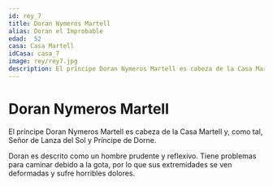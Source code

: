 ```yaml
---
id: rey_7
title: Doran Nymeros Martell
alias: Doran el Improbable
edad:  52
casa: Casa Martell
idCasa: casa_7
image: rey/rey7.jpg
description: El príncipe Doran Nymeros Martell es cabeza de la Casa Martell y, como tal, Señor de Lanza del Sol y Príncipe de Dorne.
---
```


#  Doran Nymeros Martell

El príncipe Doran Nymeros Martell es cabeza de la Casa Martell y, como tal, Señor de Lanza del Sol y Príncipe de Dorne.

Doran es descrito como un hombre prudente y reflexivo. Tiene problemas para caminar debido a la gota, por lo que sus extremidades se ven deformadas y sufre horribles dolores.
